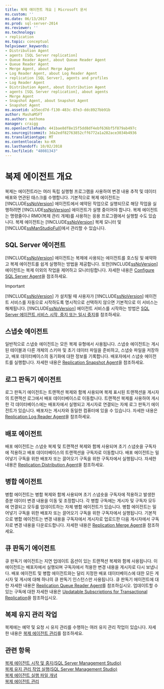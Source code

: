```yaml
---
title: 복제 에이전트 개요 | Microsoft 문서
ms.custom: ''
ms.date: 06/13/2017
ms.prod: sql-server-2014
ms.reviewer: ''
ms.technology:
- replication
ms.topic: conceptual
helpviewer_keywords:
- Distribution Agent
- agents [SQL Server replication]
- Queue Reader Agent, about Queue Reader Agent
- Queue Reader Agent
- Merge Agent, about Merge Agent
- Log Reader Agent, about Log Reader Agent
- replication [SQL Server], agents and profiles
- Log Reader Agent
- Distribution Agent, about Distribution Agent
- agents [SQL Server replication], about agents
- Merge Agent
- Snapshot Agent, about Snapshot Agent
- Snapshot Agent
ms.assetid: a35ecd7d-f130-483c-87e3-ddc8927bb91b
author: MashaMSFT
ms.author: mathoma
manager: craigg
ms.openlocfilehash: 441bae8df8e15f5dd8df4ebf636bf5f879ab497c
ms.sourcegitcommit: 3da2edf82763852cff6772a1a282ace3034b4936
ms.translationtype: MT
ms.contentlocale: ko-KR
ms.lasthandoff: 10/02/2018
ms.locfileid: "48081343"
---
```

# <a name="replication-agents-overview"></a>복제 에이전트 개요
  복제는 에이전트라는 여러 독립 실행형 프로그램을 사용하여 변경 내용 추적 및 데이터 배포와 연관된 태스크를 수행합니다. 기본적으로 복제 에이전트는 [!INCLUDE[ssNoVersion](../../../includes/ssnoversion-md.md)] 에이전트에서 예약된 작업으로 실행되므로 해당 작업을 실행하려면 [!INCLUDE[ssNoVersion](../../../includes/ssnoversion-md.md)] 에이전트가 실행 중이어야 합니다. 복제 에이전트는 명령줄이나 RMO(복제 관리 개체)를 사용하는 응용 프로그램에서 실행할 수도 있습니다. 복제 에이전트는 [!INCLUDE[ssNoVersion](../../../includes/ssnoversion-md.md)] 복제 모니터 및 [!INCLUDE[ssManStudioFull](../../../includes/ssmanstudiofull-md.md)]에서 관리할 수 있습니다.  
  
## <a name="sql-server-agent"></a>SQL Server 에이전트  
 [!INCLUDE[ssNoVersion](../../../includes/ssnoversion-md.md)] 에이전트는 복제에 사용되는 에이전트를 호스팅 및 예약하고 복제 에이전트를 쉽게 실행하는 방법을 제공합니다. 또한[!INCLUDE[ssNoVersion](../../../includes/ssnoversion-md.md)] 에이전트는 복제 이외의 작업을 제어하고 모니터링합니다. 자세한 내용은 [Configure SQL Server Agent](../../../ssms/agent/sql-server-agent.md)을 참조하세요.  
  
> [!IMPORTANT]  
>  [!INCLUDE[ssNoVersion](../../../includes/ssnoversion-md.md)] 가 설치될 때 사용자가 [!INCLUDE[ssNoVersion](../../../includes/ssnoversion-md.md)] 에이전트 서비스를 자동으로 시작하도록 명시적으로 선택하지 않으면 기본적으로 이 서비스는 해제됩니다. [!INCLUDE[ssNoVersion](../../../includes/ssnoversion-md.md)] 에이전트 서비스를 시작하는 방법은 [SQL Server 에이전트 서비스 시작, 중지 또는 일시 중지](../../../ssms/agent/start-stop-or-pause-the-sql-server-agent-service.md)를 참조하세요.  
  
## <a name="snapshot-agent"></a>스냅숏 에이전트  
 일반적으로 스냅숏 에이전트는 모든 복제 유형에서 사용됩니다. 스냅숏 에이전트는 게시된 테이블과 다른 개체의 스키마 및 초기 데이터 파일을 준비하고, 스냅숏 파일을 저장하고, 배포 데이터베이스의 동기화에 대한 정보를 기록합니다. 배포자에서 스냅숏 에이전트를 실행합니다. 자세한 내용은 [Replication Snapshot Agent](replication-snapshot-agent.md)을 참조하세요.  
  
## <a name="log-reader-agent"></a>로그 판독기 에이전트  
 로그 판독기 에이전트는 트랜잭션 복제와 함께 사용되며 복제 표시된 트랜잭션을 게시자의 트랜잭션 로그에서 배포 데이터베이스로 이동합니다. 트랜잭션 복제를 사용하여 게시한 각 데이터베이스에는 배포자에서 실행되고 게시자로 연결되는 자체 로그 판독기 에이전트가 있습니다. 배포자는 게시자와 동일한 컴퓨터에 있을 수 있습니다. 자세한 내용은 [Replication Log Reader Agent](replication-log-reader-agent.md)을 참조하세요.  
  
## <a name="distribution-agent"></a>배포 에이전트  
 배포 에이전트는 스냅숏 복제 및 트랜잭션 복제와 함께 사용되며 초기 스냅숏을 구독자에 적용하고 배포 데이터베이스의 트랜잭션을 구독자로 이동합니다. 배포 에이전트는 밀어넣기 구독을 위한 배포자 또는 끌어오기 구독을 위한 구독자에서 실행됩니다. 자세한 내용은 [Replication Distribution Agent](replication-distribution-agent.md)을 참조하세요.  
  
## <a name="merge-agent"></a>병합 에이전트  
 병합 에이전트는 병합 복제와 함께 사용되며 초기 스냅숏을 구독자에 적용하고 발생한 증분 데이터 변경 내용을 이동 및 조정합니다. 각 병합 구독에는 게시자 및 구독자 모두에 연결되고 모두를 업데이트하는 자체 병합 에이전트가 있습니다. 병합 에이전트는 밀어넣기 구독을 위한 배포자 또는 끌어오기 구독을 위한 구독자에서 실행됩니다. 기본적으로 병합 에이전트는 변경 내용을 구독자에서 게시자로 업로드한 다음 게시자에서 구독자로 변경 내용을 다운로드합니다. 자세한 내용은 [Replication Merge Agent](replication-merge-agent.md)을 참조하세요.  
  
## <a name="queue-reader-agent"></a>큐 판독기 에이전트  
 큐 판독기 에이전트는 지연 업데이트 옵션이 있는 트랜잭션 복제와 함께 사용됩니다. 이 에이전트는 배포자에서 실행되며 구독자에서 적용한 변경 내용을 게시자로 다시 보냅니다. 배포 에이전트 및 병합 에이전트와는 달리 지정한 배포 데이터베이스에 대한 모든 게시자 및 게시에 대해 하나의 큐 판독기 인스턴스만 사용됩니다. 큐 판독기 에이전트에 대한 자세한 내용은 [Replication Queue Reader Agent](replication-queue-reader-agent.md)를 참조하십시오. 업데이트할 수 있는 구독에 대한 자세한 내용은 [Updatable Subscriptions for Transactional Replication](../transactional/updatable-subscriptions-for-transactional-replication.md)을 참조하십시오.  
  
## <a name="replication-maintenance-jobs"></a>복제 유지 관리 작업  
 복제에는 예약 및 요청 시 유지 관리를 수행하는 여러 유지 관리 작업이 있습니다. 자세한 내용은 [복제 에이전트 관리](replication-agent-administration.md)를 참조하세요.  
  
## <a name="see-also"></a>관련 항목  
 [복제 에이전트 시작 및 중지&#40;SQL Server Management Studio&#41;](start-and-stop-a-replication-agent-sql-server-management-studio.md)   
 [복제 유지 관리 작업 실행&#40;SQL Server Management Studio&#41;](../administration/run-replication-maintenance-jobs-sql-server-management-studio.md)   
 [복제 에이전트 실행 파일 개념](../concepts/replication-agent-executables-concepts.md)   
 [복제 에이전트 관리](replication-agent-administration.md)  
  
  
